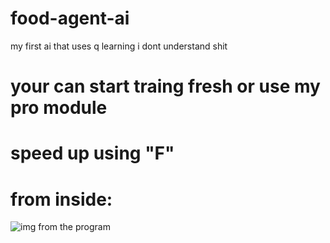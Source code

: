 # food-agent-ai
my first ai that uses q learning
i dont understand shit

# your can start traing fresh or use my pro module
# speed up using "F"
# from inside: 
  ![img from the program](https://github.com/t-88/food-agent-ai/blob/main/image.jpg?raw=true)
